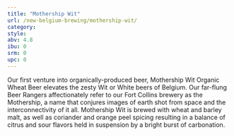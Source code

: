 ```yaml
---
title: "Mothership Wit"
url: /new-belgium-brewing/mothership-wit/
category: 
style: 
abv: 4.8
ibu: 0
srm: 0
upc: 0
---
```

Our first venture into organically-produced beer, Mothership Wit Organic Wheat Beer elevates the zesty Wit or White beers of Belgium. Our far-flung Beer Rangers affectionately refer to our Fort Collins brewery as the Mothership, a name that conjures images of earth shot from space and the interconnectivity of it all. Mothership Wit is brewed with wheat and barley malt, as well as coriander and orange peel spicing resulting in a balance of citrus and sour flavors held in suspension by a bright burst of carbonation.
